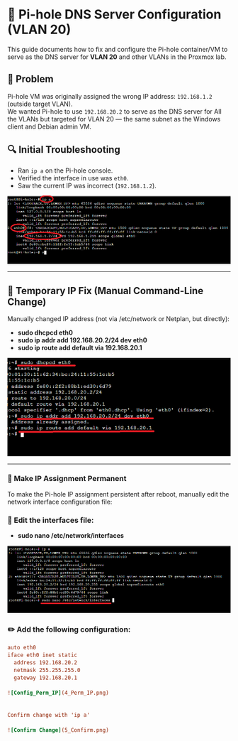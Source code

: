 # 🧩 Pi-hole DNS Server Configuration (VLAN 20)

This guide documents how to fix and configure the Pi-hole container/VM to serve as the DNS server for **VLAN 20** and other VLANs in the Proxmox lab.

## 📌 Problem

Pi-hole VM was originally assigned the wrong IP address: `192.168.1.2` (outside target VLAN).  
We wanted Pi-hole to use `192.168.20.2` to serve as the DNS server for All the VLANs but targeted for VLAN 20 — the same subnet as the Windows client and Debian admin VM.

## 🔍 Initial Troubleshooting

- Ran `ip a` on the Pi-hole console.
- Verified the interface in use was `eth0`.
- Saw the current IP was incorrect (`192.168.1.2`).
  
![Pihole IP address before change](1_IP.png)

---


## 🧪 Temporary IP Fix (Manual Command-Line Change)

Manually changed IP address (not via /etc/network or Netplan, but directly):

- **sudo dhcpcd eth0**
- **sudo ip addr add 192.168.20.2/24 dev eth0**
- **sudo ip route add default via 192.168.20.1**
  
![Config_Temp_IP](2_Config_IP.png)

---

### 💾 Make IP Assignment Permanent

To make the Pi-hole IP assignment persistent after reboot, manually edit the network interface configuration file:

### 📝 Edit the interfaces file:

- **sudo nano /etc/network/interfaces**

![Edit_Int](3_Edit_Int.png)

### ✏️ Add the following configuration:

```ini
auto eth0
iface eth0 inet static
  address 192.168.20.2
  netmask 255.255.255.0
  gateway 192.168.20.1

![Config_Perm_IP](4_Perm_IP.png) 


Confirm change with 'ip a'

![Confirm Change](5_Confirm.png)


